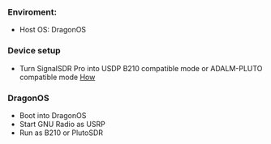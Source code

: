 ### Enviroment:
- Host OS: DragonOS

### Device setup
- Turn SignalSDR Pro into USDP B210 compatible mode or ADALM-PLUTO compatible mode [How](https://github.com/signalens/signalsdrpro_docs/blob/main/transform.md)

### DragonOS

- Boot into DragonOS
- Start GNU Radio as USRP
- Run as B210 or PlutoSDR
